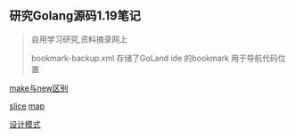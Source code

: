 ## 研究Golang源码1.19笔记

> 自用学习研究,资料摘录网上
> 
>  bookmark-backup.xml 存储了GoLand ide 的bookmark 用于导航代码位置

[make与new区别](./book/make.md)

[slice](./book/slice.md)
[map](./book/map.md)

[设计模式](./book/design-patterns.md)



